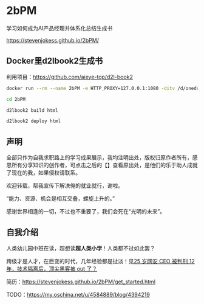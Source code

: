 # 2bPM

学习如何成为AI产品经理并体系化总结生成书

https://stevenjokess.github.io/2bPM/

## Docker里d2lbook2生成书

利用项目：https://github.com/aieye-top/d2l-book2

```bash
docker run --rm --name 2bPM -e HTTP_PROXY=127.0.0.1:1080 -ditv /d/onedrive/Documents/read/2bPM:/d2lbook2/2bPM registry.cn-shanghai.aliyuncs.com/csq-dl/d2l-book2:210401  /bin/bash;docker exec -it 2bPM /bin/bash

cd 2bPM

d2lbook2 build html

d2lbook2 deploy html
```

## 声明

全部只作为自我求职路上的学习成果展示，我均注明出处，版权归原作者所有，感恩所有分享知识的创作者，可点击之后的【】查看原出处，是他们的乐于助人成就了现在的我，如果侵权请联系。

欢迎转载，帮我宣传下解决俺的就业就行，谢啦。

“能力、资源、机会是相互交叠，螺旋上升的。”

感谢世界相逢的一切，不过也不重要了，我们会死在“光明的未来”。

## 自我介绍

人类幼儿园中班在读，超想读**超人类小学**！人类都不过如此罢？

跨级才是人才，在巨变的时代，几年经验都是扯淡！见[25 岁网安 CEO 被判刑 12 年，技术隔离后，顶尖黑客被 out 了？](https://www.infoq.cn/article/DtZRqGpYA1pfzsxtiD0C)

简历：https://stevenjokess.github.io/2bPM/get_started.html

TODO：https://my.oschina.net/u/4584889/blog/4394219

